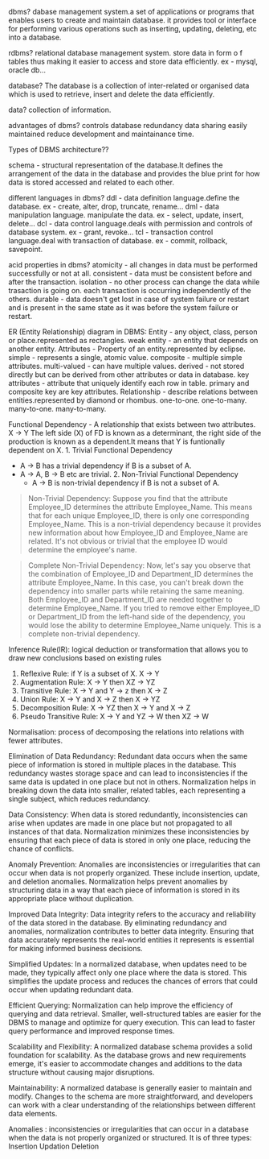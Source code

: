 dbms?
dabase management system.a set of applications or programs that enables users to create and maintain database. it provides tool or interface for performing various operations such as inserting, updating, deleting, etc into a database.

rdbms?
relational database management system. store data in form o f tables thus making it easier to access and store data efficiently.
ex - mysql, oracle db...

database?
The database is a collection of inter-related or organised data which is used to retrieve, insert and delete the data efficiently.

data?
collection of information.

advantages of dbms?
controls database redundancy
data sharing
easily maintained
reduce development and maintainance time.

Types of DBMS architecture??

schema - structural representation of the database.It defines the arrangement of the data in the database and provides the blue print for how data is stored accessed and related to each other.

different languages in dbms?
ddl - data definition language.define the database.
ex - create, alter, drop, truncate, rename...
dml - data manipulation language. manipulate the data.
ex - select, update, insert, delete...
dcl - data control language.deals with permission and controls of database system.
ex - grant, revoke...
tcl - transaction control language.deal with transaction of database.
ex - commit, rollback, savepoint.

acid properties in dbms?
atomicity - all changes in data must be performed successfully or not at all.
consistent - data must be consistent before and after the transaction.
isolation - no other process can change the data while trasaction is going on. each transaction is occurring independently of the others.
durable - data doesn't get lost in case of system failure or restart and is present in the same state as it was before the system failure or restart.

ER (Entity Relationship) diagram in DBMS:
Entity - any object, class, person or place.represented as rectangles.
weak entity - an entity that depends on another entity.
Attributes - Property of an entity.represented by eclipse.
simple - represents a single, atomic value.
composite - multiple simple attributes.
multi-valued - can have multiple values.
derived - not stored directly but can be derived from other attributes or data in database.
key attributes - attribute that uniquely identify each row in table. primary and composite key are key attributes.
Relationship - describe relations between entities.represented by diamond or rhombus.
one-to-one.
one-to-many.
many-to-one.
many-to-many.




Functional Dependency - A relationship that exists between two attributes.
X -> Y
The left side (X) of FD is known as a determinant, the right side of the production is known as a dependent.It means that Y is funtionally dependent on X.
    1. Trivial Functional Dependency
- A -> B has a trivial dependency if B is a subset of A.
- A -> A, B -> B etc are trivial.
    2. Non-Trivial Functional Dependency
    - A -> B is non-trivial dependency if B is not a subset of A.

>   Non-Trivial Dependency:
    Suppose you find that the attribute Employee_ID determines the attribute Employee_Name. This means that for each unique Employee_ID, there is only one corresponding Employee_Name. This is a non-trivial dependency because it provides new information about how Employee_ID and Employee_Name are related. It's not obvious or trivial that the employee ID would determine the employee's name.

> Complete Non-Trivial Dependency:
    Now, let's say you observe that the combination of Employee_ID and Department_ID determines the attribute Employee_Name. In this case, you can't break down the dependency into smaller parts while retaining the same meaning. Both Employee_ID and Department_ID are needed together to determine Employee_Name. If you tried to remove either Employee_ID or Department_ID from the left-hand side of the dependency, you would lose the ability to determine Employee_Name uniquely. This is a complete non-trivial dependency.


Inference Rule(IR): logical deduction or transformation that allows you to draw new conclusions based on existing rules
1. Reflexive Rule:
if Y is a subset of X.
X -> Y
2. Augmentation Rule:
X -> Y then XZ -> YZ
3. Transitive Rule:
X -> Y and Y -> z then X -> Z
4. Union Rule:
X -> Y and X -> Z then X -> YZ
5. Decomposition Rule:
X -> YZ then X -> Y and X -> Z
6. Pseudo Transitive Rule:
X -> Y and YZ -> W then XZ -> W


Normalisation: process of decomposing the relations into relations with fewer attributes.

Elimination of Data Redundancy: Redundant data occurs when the same piece of information is stored in multiple places in the database. This redundancy wastes storage space and can lead to inconsistencies if the same data is updated in one place but not in others. Normalization helps in breaking down the data into smaller, related tables, each representing a single subject, which reduces redundancy.

Data Consistency: When data is stored redundantly, inconsistencies can arise when updates are made in one place but not propagated to all instances of that data. Normalization minimizes these inconsistencies by ensuring that each piece of data is stored in only one place, reducing the chance of conflicts.

Anomaly Prevention: Anomalies are inconsistencies or irregularities that can occur when data is not properly organized. These include insertion, update, and deletion anomalies. Normalization helps prevent anomalies by structuring data in a way that each piece of information is stored in its appropriate place without duplication.

Improved Data Integrity: Data integrity refers to the accuracy and reliability of the data stored in the database. By eliminating redundancy and anomalies, normalization contributes to better data integrity. Ensuring that data accurately represents the real-world entities it represents is essential for making informed business decisions.

Simplified Updates: In a normalized database, when updates need to be made, they typically affect only one place where the data is stored. This simplifies the update process and reduces the chances of errors that could occur when updating redundant data.

Efficient Querying: Normalization can help improve the efficiency of querying and data retrieval. Smaller, well-structured tables are easier for the DBMS to manage and optimize for query execution. This can lead to faster query performance and improved response times.

Scalability and Flexibility: A normalized database schema provides a solid foundation for scalability. As the database grows and new requirements emerge, it's easier to accommodate changes and additions to the data structure without causing major disruptions.

Maintainability: A normalized database is generally easier to maintain and modify. Changes to the schema are more straightforward, and developers can work with a clear understanding of the relationships between different data elements.


Anomalies : inconsistencies or irregularities that can occur in a database when the data is not properly organized or structured. 
It is of three types:
Insertion
Updation
Deletion